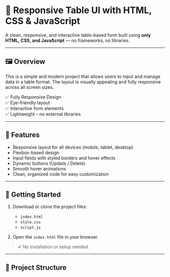 # 🧮 Responsive Table UI with HTML, CSS & JavaScript

A clean, responsive, and interactive table-based form built using **only HTML, CSS, and JavaScript** — no frameworks, no libraries.

---

## 🖼️ Overview

This is a simple and modern project that allows users to input and manage data in a table format. The layout is visually appealing and fully responsive across all screen sizes.

✅ Fully Responsive Design  
✅ Eye-friendly layout  
✅ Interactive form elements  
✅ Lightweight – no external libraries

---

## 🔧 Features

- Responsive layout for all devices (mobile, tablet, desktop)
- Flexbox-based design
- Input fields with styled borders and hover effects
- Dynamic buttons (Update / Delete)
- Smooth hover animations
- Clean, organized code for easy customization

---

## 🚀 Getting Started

1. Download or clone the project files:

   - `index.html`
   - `style.css`
   - `script.js`

2. Open the `index.html` file in your browser.

> ✔ No installation or setup needed.

---

## 📁 Project Structure

